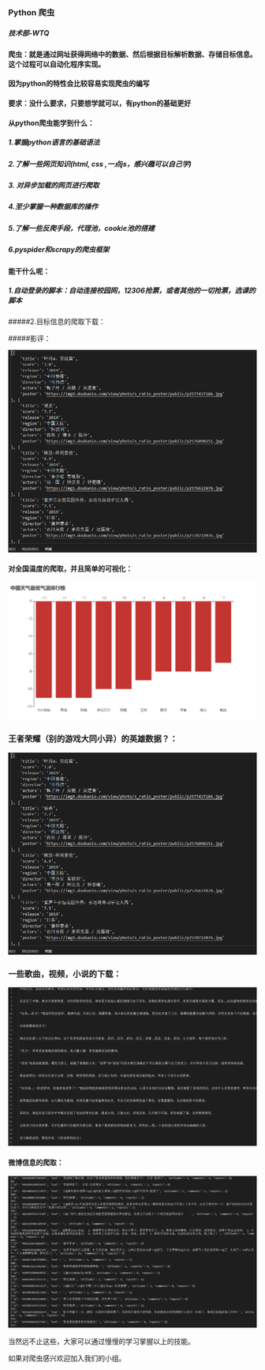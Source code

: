 ### Python 爬虫


#####											技术部-WTQ

#### 爬虫：就是通过网址获得网络中的数据、然后根据目标解析数据、存储目标信息。这个过程可以自动化程序实现。

#### 因为python的特性会比较容易实现爬虫的编写

#### 要求：没什么要求，只要想学就可以，有python的基础更好

#### 从python爬虫能学到什么：

#####		1.掌握python语言的基础语法

##### 		2.了解一些网页知识(html, css ,一点js，感兴趣可以自己学)

#####		3. 对异步加载的网页进行爬取

#####	    4.至少掌握一种数据库的操作

##### 		5.了解一些反爬手段，代理池，cookie池的搭建

##### 	   6.pyspider和scrapy的爬虫框架

   

#### 能干什么呢：

##### 1.自动登录的脚本：自动连接校园网，12306抢票，或者其他的一切抢票，选课的脚本

#####2.目标信息的爬取下载：

#####影评：

![1584892070966.png](https://github.com/wtqustb/Python3Spiders_Study/raw/01f78408a437b012a952b7a37dc061690ec91903/1584892070966.png)











#### 对全国温度的爬取，并且简单的可视化：



![1584892147138.png](https://github.com/wtqustb/Python3Spiders_Study/raw/master/1584892147138.png?raw=true)







### 王者荣耀（别的游戏大同小异）的英雄数据？：

![1584892070966.png](https://github.com/wtqustb/Python3Spiders_Study/raw/master/1584892070966.png?raw=true)











### 一些歌曲，视频，小说的下载：

![1584892612593.png](https://github.com/wtqustb/Python3Spiders_Study/raw/master/1584892612593.png?raw=true)





#### 微博信息的爬取：

![捕获.PNG](https://github.com/wtqustb/Python3Spiders_Study/raw/master/%E6%8D%95%E8%8E%B7.PNG?raw=true)







当然远不止这些，大家可以通过慢慢的学习掌握以上的技能。

如果对爬虫感兴欢迎加入我们的小组。







  





###	

